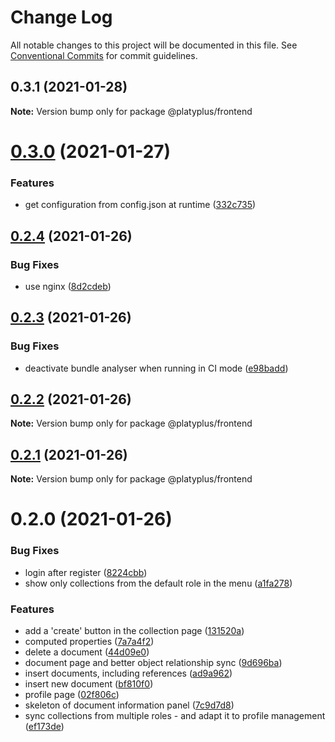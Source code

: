 # Change Log

All notable changes to this project will be documented in this file.
See [Conventional Commits](https://conventionalcommits.org) for commit guidelines.

## 0.3.1 (2021-01-28)

**Note:** Version bump only for package @platyplus/frontend





# [0.3.0](https://github.com/platyplus/platydev/compare/@platyplus/frontend@0.2.4...@platyplus/frontend@0.3.0) (2021-01-27)


### Features

* get configuration from config.json at runtime ([332c735](https://github.com/platyplus/platydev/commit/332c7358a78e80d5daeed60a8f9795b774c96d4c))





## [0.2.4](https://github.com/platyplus/platydev/compare/@platyplus/frontend@0.2.3...@platyplus/frontend@0.2.4) (2021-01-26)


### Bug Fixes

* use nginx ([8d2cdeb](https://github.com/platyplus/platydev/commit/8d2cdebe5a9246a9188a40285d9f7a2d997347a4))





## [0.2.3](https://github.com/platyplus/platydev/compare/@platyplus/frontend@0.2.2...@platyplus/frontend@0.2.3) (2021-01-26)


### Bug Fixes

* deactivate bundle analyser when running in CI mode ([e98badd](https://github.com/platyplus/platydev/commit/e98badda257701127cea5635edc80bf5d34c21ea))





## [0.2.2](https://github.com/platyplus/platydev/compare/@platyplus/frontend@0.2.1...@platyplus/frontend@0.2.2) (2021-01-26)

**Note:** Version bump only for package @platyplus/frontend





## [0.2.1](https://github.com/platyplus/platydev/compare/@platyplus/frontend@0.2.0...@platyplus/frontend@0.2.1) (2021-01-26)

**Note:** Version bump only for package @platyplus/frontend





# 0.2.0 (2021-01-26)


### Bug Fixes

* login after register ([8224cbb](https://github.com/platyplus/platydev/commit/8224cbb946f3777b83afb7d75eccf6b1c7283682))
* show only collections from the default role in the menu ([a1fa278](https://github.com/platyplus/platydev/commit/a1fa278fd493d3da5baad5860be040b21caade47))


### Features

* add a 'create' button in the collection page ([131520a](https://github.com/platyplus/platydev/commit/131520a88bfce77c15303b9edacc4e7fe33cecf8))
* computed properties ([7a7a4f2](https://github.com/platyplus/platydev/commit/7a7a4f2bab688420fc8397cd56c9f7e0abbf9e6f))
* delete a document ([44d09e0](https://github.com/platyplus/platydev/commit/44d09e0dfc9e364b12b79c4fbe465e99ee9f8fad))
* document page and better object relationship sync ([9d696ba](https://github.com/platyplus/platydev/commit/9d696baa9229173a1a60d111e2e296fcad54376f))
* insert documents, including references ([ad9a962](https://github.com/platyplus/platydev/commit/ad9a962455cc4cc3f7bdd9a1e3fa503846547f74))
* insert new document ([bf810f0](https://github.com/platyplus/platydev/commit/bf810f036e821b7d27eff921e764f77dc15624b5))
* profile page ([02f806c](https://github.com/platyplus/platydev/commit/02f806c59cc7001db48fed22cfa7c4d7316ed352))
* skeleton of document information panel ([7c9d7d8](https://github.com/platyplus/platydev/commit/7c9d7d86680c19ee0fe153976b70a574c72aeaee))
* sync collections from multiple roles - and adapt it to profile management ([ef173de](https://github.com/platyplus/platydev/commit/ef173decfe4c549214affce8fe83bf085bde65a8))
